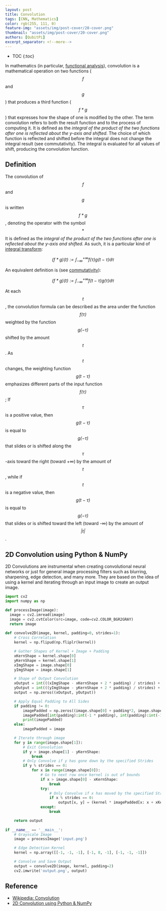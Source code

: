 ```yaml
---
layout: post
title: Convolution
tags: [CNN, Mathematics]
color: rgb(255, 111, 0)
feature-img: "assets/img/post-cover/20-cover.png"
thumbnail: "assets/img/post-cover/20-cover.png"
authors: [QubitPi]
excerpt_separator: <!--more-->
---
```


<!--more-->

* TOC
{:toc}

In mathematics (in particular, [functional analysis](https://en.wikipedia.org/wiki/Functional_analysis)), convolution
is a mathematical operation on two functions ($$\mathit{f}$$ and $$\mathit{g}$$) that produces a third function (
$$\mathit{f \ast g}$$) that expresses how the shape of one is modified by the other. The term convolution refers to both
the result function and to the process of computing it. It is defined as the _integral of the product of the two 
functions after one is reflected about the y-axis and shifted_. The choice of which function is reflected and shifted 
before the integral does not change the integral result (see commutativity). The integral is evaluated for all values
of shift, producing the convolution function.

Definition
----------

The convolution of $$\mathit{f}$$ and $$\mathit{g}$$ is written $$\mathit{f \ast g}$$, denoting the operator with the symbol $$\ast$$ It is defined as the _integral of the product of the two functions after one is reflected about the y-axis and shifted_. As such, it is a particular kind of
[integral transform](https://en.wikipedia.org/wiki/Integral_transform):

$$\mathit{ (f \ast g)(t) :=\int_{-\infty}^{+\infty}{f(\tau)g(t - \tau)d\tau} }$$


An equivalent definition is (see [commutativity](https://en.wikipedia.org/wiki/Convolution#Properties)):

$$\mathit{ (f \ast g)(t) :=\int_{-\infty}^{+\infty}{f(t - \tau)g(\tau)d\tau} }$$

At each $$\mathit{t}$$, the convolution formula can be described as the area under the function $$\mathit{f(\tau)}$$ 
weighted by the function $$\mathit{g(-\tau)}$$ shifted by the amount $$\mathit{t}$$. As $$\mathit{t}$$ changes, the 
weighting function $$\mathit{g(t - \tau)}$$ emphasizes different parts of the input function $$\mathit{f(\tau)}$$; If
$$\mathit{\tau}$$is a positive value, then $$\mathit{g(t - \tau)}$$ is equal to $$\mathit{g(-\tau)}$$ that slides or
is shifted along the $$\mathit{\tau}$$-axis toward the right (toward +∞) by the amount of $$\mathit{t}$$, while if
$$\mathit{t}$$is a negative value, then $$\mathit{g(t - \tau)}$$ is equal to $$\mathit{g(-\tau)}$$ that slides or is 
shifted toward the left (toward -∞) by the amount of $$\mathit{|t|}$$.

2D Convolution using Python & NumPy
-----------------------------------

2D Convolutions are instrumental when creating convolutional neural networks or just for general image processing filters such as blurring, sharpening, edge detection, and many more. They are based on the idea of using a kernel and iterating through an input image to create an output image.

```python
import cv2 
import numpy as np

def processImage(image): 
  image = cv2.imread(image) 
  image = cv2.cvtColor(src=image, code=cv2.COLOR_BGR2GRAY) 
  return image
  
def convolve2D(image, kernel, padding=0, strides=1):
    # Cross Correlation
    kernel = np.flipud(np.fliplr(kernel))

    # Gather Shapes of Kernel + Image + Padding
    xKernShape = kernel.shape[0]
    yKernShape = kernel.shape[1]
    xImgShape = image.shape[0]
    yImgShape = image.shape[1]

    # Shape of Output Convolution
    xOutput = int(((xImgShape - xKernShape + 2 * padding) / strides) + 1)
    yOutput = int(((yImgShape - yKernShape + 2 * padding) / strides) + 1)
    output = np.zeros((xOutput, yOutput))

    # Apply Equal Padding to All Sides
    if padding != 0:
        imagePadded = np.zeros((image.shape[0] + padding*2, image.shape[1] + padding*2))
        imagePadded[int(padding):int(-1 * padding), int(padding):int(-1 * padding)] = image
        print(imagePadded)
    else:
        imagePadded = image

    # Iterate through image
    for y in range(image.shape[1]):
        # Exit Convolution
        if y > image.shape[1] - yKernShape:
            break
        # Only Convolve if y has gone down by the specified Strides
        if y % strides == 0:
            for x in range(image.shape[0]):
                # Go to next row once kernel is out of bounds
                if x > image.shape[0] - xKernShape:
                    break
                try:
                    # Only Convolve if x has moved by the specified Strides
                    if x % strides == 0:
                        output[x, y] = (kernel * imagePadded[x: x + xKernShape, y: y + yKernShape]).sum()
                except:
                    break

    return output
    
if __name__ == '__main__':
    # Grayscale Image
    image = processImage('input.png')

    # Edge Detection Kernel
    kernel = np.array([[-1, -1, -1], [-1, 8, -1], [-1, -1, -1]])

    # Convolve and Save Output
    output = convolve2D(image, kernel, padding=2)
    cv2.imwrite('output.png', output)
```

Reference
---------

- [Wikipedia: Convolution](https://en.wikipedia.org/wiki/Convolution#Domain_of_definition)
- [2D Convolution using Python & NumPy](https://medium.com/analytics-vidhya/2d-convolution-using-python-numpy-43442ff5f381)
